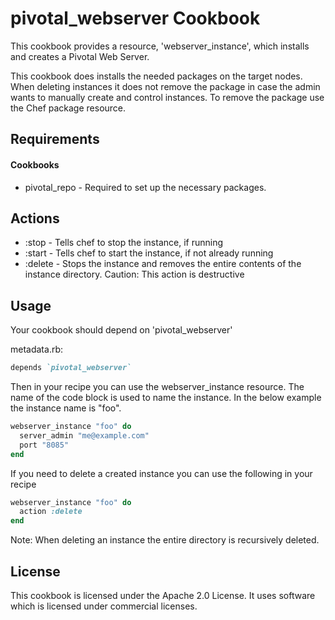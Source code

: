 pivotal_webserver Cookbook
==========================
This cookbook provides a resource, 'webserver_instance', which installs and creates a Pivotal Web Server.

This cookbook does installs the needed packages on the target nodes. When deleting instances it does not remove the package in case the admin wants to manually create and control instances. To remove the package use the Chef package resource.

Requirements
------------
#### Cookbooks
- pivotal_repo - Required to set up the necessary packages.

Actions
-------

- :stop - Tells chef to stop the instance, if running
- :start - Tells chef to start the instance, if not already running
- :delete - Stops the instance and removes the entire contents of the instance directory. Caution: This action is destructive

Usage
-----
Your cookbook should depend on 'pivotal_webserver'

metadata.rb:
```ruby
depends `pivotal_webserver`
```

Then in your recipe you can use the webserver_instance resource. The name of the code block is used to name the instance. In the below example the instance name is "foo".
```ruby
webserver_instance "foo" do
  server_admin "me@example.com"
  port "8085"
end
```

If you need to delete a created instance you can use the following in your recipe
```ruby
webserver_instance "foo" do
  action :delete
end
```
Note: When deleting an instance the entire directory is recursively deleted.


License
-------
This cookbook is licensed under the Apache 2.0 License. It uses software which is licensed under commercial licenses.

